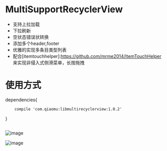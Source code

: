 # MultiSupportRecyclerView
- 支持上拉加载
- 下拉刷新
- 空状态错误状转换
- 添加多个header,footer
- 优雅的实现多条目类型列表
- 配合[itemtouchhelper]:https://github.com/mrme2014/ItemTouchHelper
  来实现非侵入式侧滑菜单，长按拖拽
# 使用方式
dependencies{

        compile 'com.qiaomu:libmultirecyclerview:1.0.2'

}

```java

```
![image](https://github.com/mrme2014/MultiSupportRecyclerView/raw/master/art/1.png)

![image](https://github.com/mrme2014/MultiSupportRecyclerView/raw/master/art/2.png)
